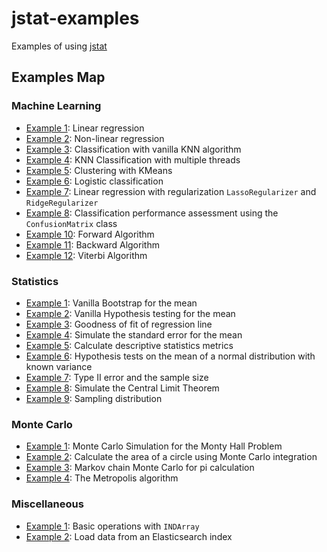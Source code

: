 # jstat-examples

Examples of using <a href="https://github.com/jethronap/jstat"> jstat</a> 

## Examples Map

### Machine Learning 

- <a href="src/main/java/examples/ml/example1/Example1.java">Example 1</a>: Linear regression
- <a href="src/main/java/examples/ml/example2/Example2.java">Example 2</a>: Non-linear regression
- <a href="src/main/java/examples/ml/example3/Example3.java">Example 3</a>: Classification with vanilla KNN algorithm
- <a href="src/main/java/examples/ml/example4/example.md">Example 4</a>: KNN Classification with multiple threads
- <a href="src/main/java/examples/ml/example5/example.md">Example 5</a>: Clustering with KMeans
- <a href="src/main/java/examples/ml/example6/example.md">Example 6</a>: Logistic classification
- <a href="src/main/java/examples/ml/Example7/example.md">Example 7</a>: Linear regression with regularization ```LassoRegularizer``` and ```RidgeRegularizer```
- <a href="src/main/java/examples/ml/example8/example.md">Example 8</a>: Classification performance assessment using the ```ConfusionMatrix``` class
- <a href="src/main/java/examples/ml_examples/example10/exe.ipynb">Example 10</a>: Forward Algorithm
- <a href="src/main/java/examples/ml_examples/example11/exe.ipynb">Example 11</a>: Backward Algorithm
- <a href="src/main/java/examples/ml_examples/example12/exe.ipynb">Example 12</a>: Viterbi Algorithm

 
### Statistics

- <a href="src/main/java/examples/stats/example1/example.md">Example 1</a>: Vanilla Bootstrap for the mean
- <a href="src/main/java/examples/stats/example2/example.md">Example 2</a>: Vanilla Hypothesis testing for the mean
- <a href="src/main/java/examples/stats/example3/example.md">Example 3</a>: Goodness of fit of regression line
- <a href="src/main/java/examples/stats/example4/example.md">Example 4</a>: Simulate the standard error for the mean
- <a href="src/main/java/examples/stats/example5/example.md">Example 5</a>: Calculate descriptive statistics metrics
- <a href="src/main/java/examples/stats/example6/example.md">Example 6</a>: Hypothesis tests on the mean of a normal distribution with known variance
- <a href="src/main/java/examples/stats/example7/example.md">Example 7</a>: Type II error and the sample size
- <a href="src/main/java/examples/stats/example8/example.md">Example 8</a>: Simulate the Central Limit Theorem
- <a href="src/main/java/examples/stats/example9/example.ipynb">Example 9</a>: Sampling distribution


### Monte Carlo 
- <a href="src/main/java/examples/mc/example1/example.md">Example 1</a>: Monte Carlo Simulation for the Monty Hall Problem
- <a href="src/main/java/examples/mc/example2/example.md">Example 2</a>: Calculate the area of a circle using Monte Carlo integration
- <a href="src/main/java/examples/mc/example3/example.md">Example 3</a>: Markov chain Monte Carlo for pi calculation
- <a href="src/main/java/examples/mc/example4/example.md">Example 4</a>: The Metropolis algorithm


### Miscellaneous

- <a href="src/main/java/examples/miscellaneous/example1/example.md">Example 1</a>: Basic operations with ```INDArray```
- <a href="src/main/java/examples/miscellaneous/example2/example.md">Example 2</a>: Load data from an Elasticsearch index

